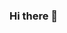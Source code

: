 ### Hi there 👋

<!--
**Hello, my name is Federico Barreiro. I'm new in the IT world and i'am taking my first steps.
I discovered the world of programming and I loved it.
I'm studient in evolution. 


- 🔭 I’m currently working on:
HTML
CSS
SASS
GIT 
GITHUB
and I'm starting with JavaScript

- 🌱 I’m currently learning:
JavaScript in Coderhouse.

- 👨🏼‍💻 At the moment, I did only one project but I really want to continue creating.

- 💬 Ask me about:
I'm looking for my first job. I like to work in group, I'm a sociable person and I really want to learn.

- 📱 Telephone: 54-02223-15429753
- 📧 Mail: barreirofede777@gmail.com
-    Linkedin: www.linkedin.com/in/federico-barreiro-b933a8121
-->
